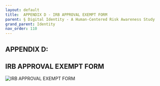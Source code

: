 ```yaml
---
layout: default
title:  APPENDIX D - IRB APPROVAL EXEMPT FORM 
parent: § Digital Identity - A Human-Centered Risk Awareness Study
grand_parent: Identity 
nav_order: 110 
---
```

<style>
.dont-break-out {
  /* These are technically the same, but use both */
  overflow-wrap: break-word;
  word-wrap: break-word;

  -ms-word-break: break-all;
  /* This is the dangerous one in WebKit, as it breaks things wherever */
  word-break: break-all;
  /* Instead use this non-standard one: */
  word-break: break-word;
}
</style>

<div class="dont-break-out" markdown="1">

## APPENDIX D:
## IRB APPROVAL EXEMPT FORM

![IRB APPROVAL EXEMPT FORM](https://statics.bsafes.com/images/papers/digital-identity-a-human-centered-risk-awareness-study-fig-a2.png)
</div>
